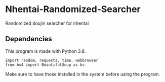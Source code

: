 # Nhentai-Randomized-Searcher
Randomized doujin searcher for nhentai

## Dependencies
This program is made with Python 3.8.

```
import random, requests, time, webbrowser
from bs4 import BeautifulSoup as bs
```
Make sure to have those installed in the system before using the program.
